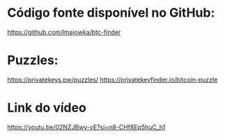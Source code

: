 
# Código fonte disponível no GitHub:
https://github.com/lmajowka/btc-finder


# Puzzles:
https://privatekeys.pw/puzzles/
https://privatekeyfinder.io/bitcoin-puzzle


# Link do vídeo
https://youtu.be/02NZJBwy-vE?si=n8-CHf8Ep5huC_h1



